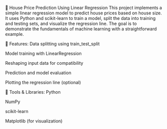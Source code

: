 🏡 House Price Prediction Using Linear Regression
This project implements a simple linear regression model to predict house prices based on house size. It uses Python and scikit-learn to train a model, split the data into training and testing sets, and visualize the regression line. The goal is to demonstrate the fundamentals of machine learning with a straightforward example.

🔧 Features:
Data splitting using train_test_split

Model training with LinearRegression

Reshaping input data for compatibility

Prediction and model evaluation

Plotting the regression line (optional)

🧰 Tools & Libraries:
Python

NumPy

scikit-learn

Matplotlib (for visualization)
